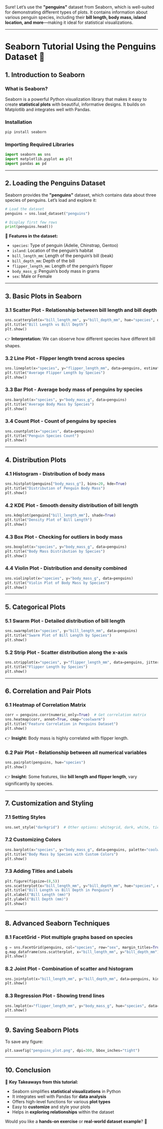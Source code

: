 Sure! Let’s use the **"penguins"** dataset from Seaborn, which is well-suited for demonstrating different types of plots. It contains information about various penguin species, including their **bill length, body mass, island location, and more**—making it ideal for statistical visualizations.  

---

# **Seaborn Tutorial Using the Penguins Dataset 🐧**  

## **1. Introduction to Seaborn**  

### **What is Seaborn?**  
Seaborn is a powerful Python visualization library that makes it easy to create **statistical plots** with beautiful, informative designs. It builds on Matplotlib and integrates well with Pandas.  

### **Installation**  
```bash
pip install seaborn
```

### **Importing Required Libraries**  
```python
import seaborn as sns
import matplotlib.pyplot as plt
import pandas as pd
```

---

## **2. Loading the Penguins Dataset**  
Seaborn provides the **"penguins"** dataset, which contains data about three species of penguins. Let’s load and explore it:  

```python
# Load the dataset
penguins = sns.load_dataset("penguins")

# Display first few rows
print(penguins.head())
```

🔹 **Features in the dataset:**  
- `species`: Type of penguin (Adelie, Chinstrap, Gentoo)  
- `island`: Location of the penguin’s habitat  
- `bill_length_mm`: Length of the penguin’s bill (beak)  
- `bill_depth_mm`: Depth of the bill  
- `flipper_length_mm`: Length of the penguin’s flipper  
- `body_mass_g`: Penguin’s body mass in grams  
- `sex`: Male or Female  

---

## **3. Basic Plots in Seaborn**  

### **3.1 Scatter Plot** - Relationship between **bill length** and **bill depth**  
```python
sns.scatterplot(x="bill_length_mm", y="bill_depth_mm", hue="species", data=penguins)
plt.title("Bill Length vs Bill Depth")
plt.show()
```
👉 **Interpretation:** We can observe how different species have different bill shapes.

### **3.2 Line Plot** - Flipper length trend across species  
```python
sns.lineplot(x="species", y="flipper_length_mm", data=penguins, estimator="mean")
plt.title("Average Flipper Length by Species")
plt.show()
```

### **3.3 Bar Plot** - Average body mass of penguins by species  
```python
sns.barplot(x="species", y="body_mass_g", data=penguins)
plt.title("Average Body Mass by Species")
plt.show()
```

### **3.4 Count Plot** - Count of penguins by species  
```python
sns.countplot(x="species", data=penguins)
plt.title("Penguin Species Count")
plt.show()
```

---

## **4. Distribution Plots**  

### **4.1 Histogram** - Distribution of body mass  
```python
sns.histplot(penguins["body_mass_g"], bins=20, kde=True)
plt.title("Distribution of Penguin Body Mass")
plt.show()
```

### **4.2 KDE Plot** - Smooth density distribution of bill length  
```python
sns.kdeplot(penguins["bill_length_mm"], shade=True)
plt.title("Density Plot of Bill Length")
plt.show()
```

### **4.3 Box Plot** - Checking for outliers in body mass  
```python
sns.boxplot(x="species", y="body_mass_g", data=penguins)
plt.title("Body Mass Distribution by Species")
plt.show()
```

### **4.4 Violin Plot** - Distribution and density combined  
```python
sns.violinplot(x="species", y="body_mass_g", data=penguins)
plt.title("Violin Plot of Body Mass by Species")
plt.show()
```

---

## **5. Categorical Plots**  

### **5.1 Swarm Plot** - Detailed distribution of bill length  
```python
sns.swarmplot(x="species", y="bill_length_mm", data=penguins)
plt.title("Swarm Plot of Bill Length by Species")
plt.show()
```

### **5.2 Strip Plot** - Scatter distribution along the x-axis  
```python
sns.stripplot(x="species", y="flipper_length_mm", data=penguins, jitter=True)
plt.title("Flipper Length by Species")
plt.show()
```

---

## **6. Correlation and Pair Plots**  

### **6.1 Heatmap of Correlation Matrix**  
```python
corr = penguins.corr(numeric_only=True)  # Get correlation matrix
sns.heatmap(corr, annot=True, cmap="coolwarm")
plt.title("Feature Correlation in Penguins Dataset")
plt.show()
```
👉 **Insight:** Body mass is highly correlated with flipper length.

### **6.2 Pair Plot** - Relationship between all numerical variables  
```python
sns.pairplot(penguins, hue="species")
plt.show()
```
👉 **Insight:** Some features, like **bill length and flipper length**, vary significantly by species.

---

## **7. Customization and Styling**  

### **7.1 Setting Styles**  
```python
sns.set_style("darkgrid")  # Other options: whitegrid, dark, white, ticks
```

### **7.2 Customizing Colors**  
```python
sns.barplot(x="species", y="body_mass_g", data=penguins, palette="coolwarm")
plt.title("Body Mass by Species with Custom Colors")
plt.show()
```

### **7.3 Adding Titles and Labels**  
```python
plt.figure(figsize=(8,5))
sns.scatterplot(x="bill_length_mm", y="bill_depth_mm", hue="species", data=penguins)
plt.title("Bill Length vs Bill Depth in Penguins")
plt.xlabel("Bill Length (mm)")
plt.ylabel("Bill Depth (mm)")
plt.show()
```

---

## **8. Advanced Seaborn Techniques**  

### **8.1 FacetGrid** - Plot multiple graphs based on species  
```python
g = sns.FacetGrid(penguins, col="species", row="sex", margin_titles=True)
g.map_dataframe(sns.scatterplot, x="bill_length_mm", y="bill_depth_mm")
plt.show()
```

### **8.2 Joint Plot** - Combination of scatter and histogram  
```python
sns.jointplot(x="bill_length_mm", y="bill_depth_mm", data=penguins, kind="hex")
plt.show()
```

### **8.3 Regression Plot** - Showing trend lines  
```python
sns.lmplot(x="flipper_length_mm", y="body_mass_g", hue="species", data=penguins)
plt.show()
```

---

## **9. Saving Seaborn Plots**  
To save any figure:  
```python
plt.savefig("penguins_plot.png", dpi=300, bbox_inches="tight")
```

---

## **10. Conclusion**  

🎯 **Key Takeaways from this tutorial:**  
- Seaborn simplifies **statistical visualizations** in Python  
- It integrates well with Pandas for **data analysis**  
- Offers high-level functions for various **plot types**  
- Easy to **customize** and style your plots  
- Helps in **exploring relationships** within the dataset  

Would you like a **hands-on exercise** or **real-world dataset example**? 🚀